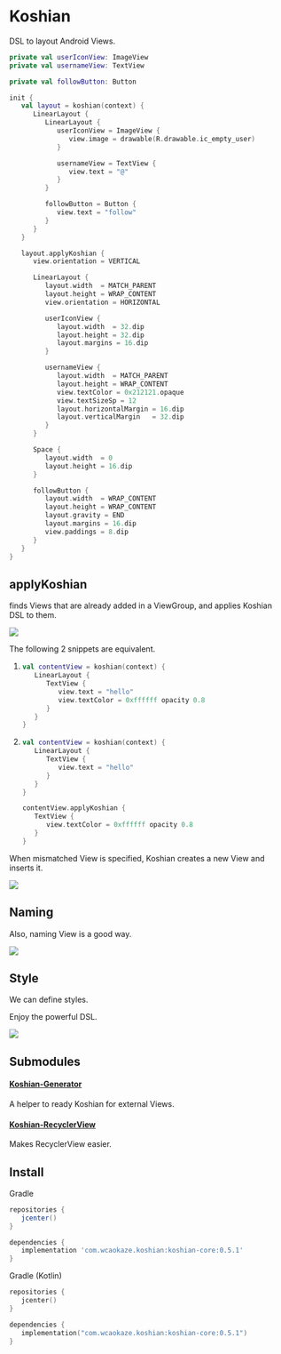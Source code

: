 
Koshian
================================================================================

DSL to layout Android Views.

```kotlin
private val userIconView: ImageView
private val usernameView: TextView

private val followButton: Button

init {
   val layout = koshian(context) {
      LinearLayout {
         LinearLayout {
            userIconView = ImageView {
               view.image = drawable(R.drawable.ic_empty_user)
            }

            usernameView = TextView {
               view.text = "@"
            }
         }

         followButton = Button {
            view.text = "follow"
         }
      }
   }

   layout.applyKoshian {
      view.orientation = VERTICAL

      LinearLayout {
         layout.width  = MATCH_PARENT
         layout.height = WRAP_CONTENT
         view.orientation = HORIZONTAL

         userIconView {
            layout.width  = 32.dip
            layout.height = 32.dip
            layout.margins = 16.dip
         }

         usernameView {
            layout.width  = MATCH_PARENT
            layout.height = WRAP_CONTENT
            view.textColor = 0x212121.opaque
            view.textSizeSp = 12
            layout.horizontalMargin = 16.dip
            layout.verticalMargin   = 32.dip
         }
      }

      Space {
         layout.width  = 0
         layout.height = 16.dip
      }

      followButton {
         layout.width  = WRAP_CONTENT
         layout.height = WRAP_CONTENT
         layout.gravity = END
         layout.margins = 16.dip
         view.paddings = 8.dip
      }
   }
}
```


applyKoshian
--------------------------------------------------------------------------------

finds Views that are already added in a ViewGroup, and applies Koshian DSL to them.

![](https://raw.github.com/wcaokaze/Koshian/master/imgs/applier.svg?sanitize=true)

The following 2 snippets are equivalent.

1.
    ```kotlin
    val contentView = koshian(context) {
       LinearLayout {
          TextView {
             view.text = "hello"
             view.textColor = 0xffffff opacity 0.8
          }
       }
    }
    ```

2.
    ```kotlin
    val contentView = koshian(context) {
       LinearLayout {
          TextView {
             view.text = "hello"
          }
       }
    }

    contentView.applyKoshian {
       TextView {
          view.textColor = 0xffffff opacity 0.8
       }
    }
    ```

When mismatched View is specified, Koshian creates a new View and inserts it.

![](https://raw.github.com/wcaokaze/Koshian/master/imgs/applier_insertion.svg?sanitize=true)


Naming
--------------------------------------------------------------------------------

Also, naming View is a good way.

![](https://raw.github.com/wcaokaze/Koshian/master/imgs/applier_named.svg?sanitize=true)


Style
--------------------------------------------------------------------------------

We can define styles.

Enjoy the powerful DSL.

![](https://raw.github.com/wcaokaze/Koshian/master/imgs/enjoy.svg?sanitize=true)


Submodules
--------------------------------------------------------------------------------

#### [Koshian-Generator](koshian-generator)

A helper to ready Koshian for external Views.


#### [Koshian-RecyclerView](koshian-recyclerview)

Makes RecyclerView easier.


Install
--------------------------------------------------------------------------------
Gradle
```groovy
repositories {
   jcenter()
}

dependencies {
   implementation 'com.wcaokaze.koshian:koshian-core:0.5.1'
}
```

Gradle (Kotlin)
```kotlin
repositories {
   jcenter()
}

dependencies {
   implementation("com.wcaokaze.koshian:koshian-core:0.5.1")
}
```

